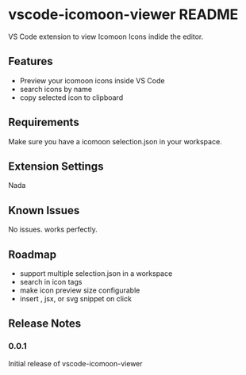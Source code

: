 # vscode-icomoon-viewer README

VS Code extension to view Icomoon Icons indide the editor.

## Features

- Preview your icomoon icons inside VS Code
- search icons by name
- copy selected icon to clipboard

## Requirements

Make sure you have a icomoon selection.json in your workspace.

## Extension Settings

Nada

## Known Issues

No issues. works perfectly.

## Roadmap
- support multiple selection.json in a workspace
- search in icon tags
- make icon preview size configurable
- insert <Icon />, jsx, or svg snippet on click

## Release Notes

### 0.0.1

Initial release of vscode-icomoon-viewer
